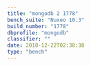 ```yaml
---
title: "mongodb 2 1778"
bench_suite: "Nuxeo 10.3"
build_number: "1778"
dbprofile: "mongodb"
classifier: ""
date: 2018-12-22T02:38:38
type: "bench"
---
```

